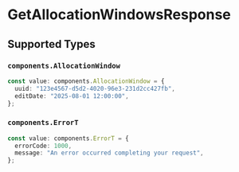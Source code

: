 # GetAllocationWindowsResponse


## Supported Types

### `components.AllocationWindow`

```typescript
const value: components.AllocationWindow = {
  uuid: "123e4567-d5d2-4020-96e3-231d2cc427fb",
  editDate: "2025-08-01 12:00:00",
};
```

### `components.ErrorT`

```typescript
const value: components.ErrorT = {
  errorCode: 1000,
  message: "An error occurred completing your request",
};
```

